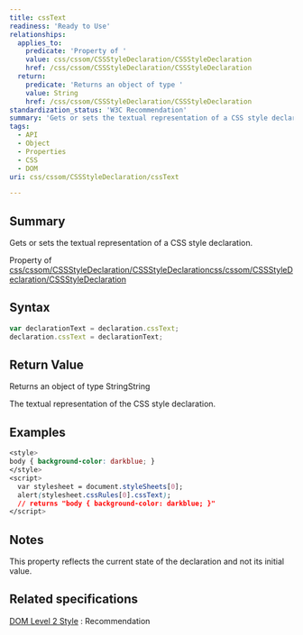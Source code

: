 ```yaml
---
title: cssText
readiness: 'Ready to Use'
relationships:
  applies_to:
    predicate: 'Property of '
    value: css/cssom/CSSStyleDeclaration/CSSStyleDeclaration
    href: /css/cssom/CSSStyleDeclaration/CSSStyleDeclaration
  return:
    predicate: 'Returns an object of type '
    value: String
    href: /css/cssom/CSSStyleDeclaration/CSSStyleDeclaration
standardization_status: 'W3C Recommendation'
summary: 'Gets or sets the textual representation of a CSS style declaration.'
tags:
  - API
  - Object
  - Properties
  - CSS
  - DOM
uri: css/cssom/CSSStyleDeclaration/cssText

---
```

## Summary

Gets or sets the textual representation of a CSS style declaration.

Property of [css/cssom/CSSStyleDeclaration/CSSStyleDeclaration](/css/cssom/CSSStyleDeclaration/CSSStyleDeclaration)[css/cssom/CSSStyleDeclaration/CSSStyleDeclaration](/css/cssom/CSSStyleDeclaration/CSSStyleDeclaration)

## Syntax

``` js
var declarationText = declaration.cssText;
declaration.cssText = declarationText;
```

## Return Value

Returns an object of type StringString

The textual representation of the CSS style declaration.

## Examples

``` css
<style>
body { background-color: darkblue; }
</style>
<script>
  var stylesheet = document.styleSheets[0];
  alert(stylesheet.cssRules[0].cssText);
  // returns "body { background-color: darkblue; }"
</script>
```

## Notes

This property reflects the current state of the declaration and not its initial value.

## Related specifications

[DOM Level 2 Style](http://www.w3.org/TR/DOM-Level-2-Style/css.html)
:   Recommendation
